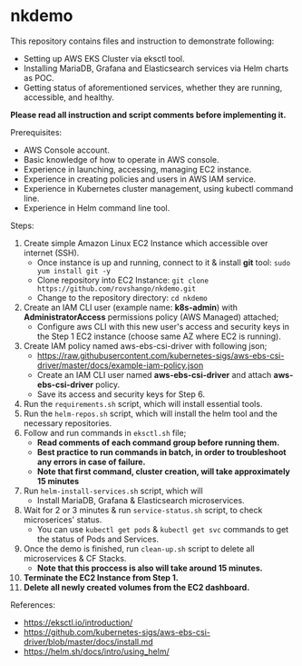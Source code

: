 # nkdemo
This repository contains files and instruction to demonstrate following:
- Setting up AWS EKS Cluster via eksctl tool.
- Installing MariaDB, Grafana and Elasticsearch services via Helm charts as POC.
- Getting status of aforementioned services, whether they are running, accessible, and healthy.

**Please read all instruction and script comments before implementing it.**

Prerequisites:

- AWS Console account.
- Basic knowledge of how to operate in AWS console.
- Experience in launching, accessing, managing EC2 instance.
- Experience in creating policies and users in AWS IAM service.
- Experience in Kubernetes cluster management, using kubectl command line.
- Experience in Helm command line tool.

Steps:

1. Create simple Amazon Linux EC2 Instance which accessible over internet (SSH).
    - Once instance is up and running, connect to it & install **git** tool: `sudo yum install git -y`
    - Clone repository into EC2 Instance: `git clone https://github.com/rovshango/nkdemo.git`
    - Change to the repository directory: `cd nkdemo`
2. Create an IAM CLI user (example name: **k8s-admin**) with **AdministratorAccess** permissions policy (AWS Managed) attached;
    - Configure aws CLI with this new user's access and security keys in the Step 1 EC2 instance (choose same AZ where EC2 is running).
3. Create IAM policy named aws-ebs-csi-driver with following json;
    - https://raw.githubusercontent.com/kubernetes-sigs/aws-ebs-csi-driver/master/docs/example-iam-policy.json
    - Create an IAM CLI user named **aws-ebs-csi-driver** and attach **aws-ebs-csi-driver** policy.
    - Save its access and security keys for Step 6.
4. Run the `requirements.sh` script, which will install essential tools.
5. Run the `helm-repos.sh` script, which will install the helm tool and the necessary repositories.
6. Follow and run commands in `eksctl.sh` file;
    - **Read comments of each command group before running them.**
    - **Best practice to run commands in batch, in order to troubleshoot any errors in case of failure.**
    - **Note that first command, cluster creation, will take approximately 15 minutes**
7. Run `helm-install-services.sh` script, which will
    - Install MariaDB, Grafana & Elasticsearch microservices.
8. Wait for 2 or 3 minutes & run `service-status.sh` script, to check microserices' status.
    - You can use `kubectl get pods` & `kubectl get svc` commands to get the status of Pods and Services.
9. Once the demo is finished, run `clean-up.sh` script to delete all microservices & CF Stacks.
    - **Note that this proccess is also will take around 15 minutes.**
10. **Terminate the EC2 Instance from Step 1.**
11. **Delete all newly created volumes from the EC2 dashboard.**

References:
- https://eksctl.io/introduction/
- https://github.com/kubernetes-sigs/aws-ebs-csi-driver/blob/master/docs/install.md
- https://helm.sh/docs/intro/using_helm/
